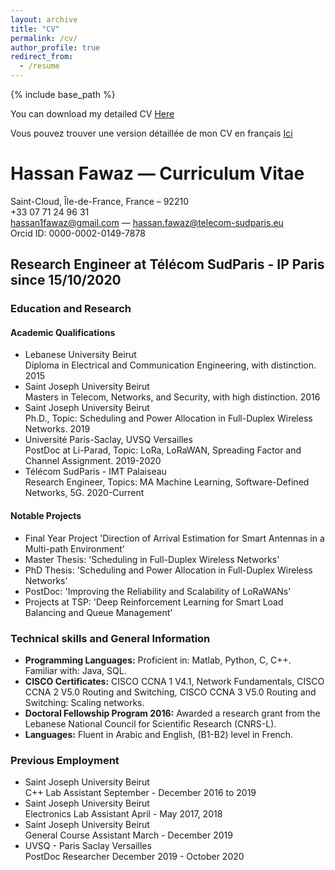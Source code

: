 ```yaml
---
layout: archive
title: "CV"
permalink: /cv/
author_profile: true
redirect_from:
  - /resume
---
```


{% include base_path %}

You can download my detailed CV [Here](https://hassan-fawaz.github.io/files/CV.pdf)

Vous pouvez trouver une version détaillée de mon CV en français [Ici](https://hassan-fawaz.github.io/files/CVfr.pdf)

# Hassan Fawaz — Curriculum Vitae
Saint-Cloud, Île-de-France, France – 92210  
+33 07 71 24 96 31  
[hassan1fawaz@gmail.com](mailto:hassan1fawaz@gmail.com) — [hassan.fawaz@telecom-sudparis.eu](mailto:hassan.fawaz@telecom-sudparis.eu)  
Orcid ID: 0000-0002-0149-7878

## Research Engineer at Télécom SudParis - IP Paris since 15/10/2020

### Education and Research

#### Academic Qualifications
- Lebanese University Beirut  
  Diploma in Electrical and Communication Engineering, with distinction. 2015
- Saint Joseph University Beirut  
  Masters in Telecom, Networks, and Security, with high distinction. 2016
- Saint Joseph University Beirut  
  Ph.D., Topic: Scheduling and Power Allocation in Full-Duplex Wireless Networks. 2019
- Université Paris-Saclay, UVSQ Versailles  
  PostDoc at Li-Parad, Topic: LoRa, LoRaWAN, Spreading Factor and Channel Assignment. 2019-2020
- Télécom SudParis - IMT Palaiseau  
  Research Engineer, Topics: MA Machine Learning, Software-Defined Networks, 5G. 2020-Current

#### Notable Projects
- Final Year Project 'Direction of Arrival Estimation for Smart Antennas in a Multi-path Environment'
- Master Thesis: 'Scheduling in Full-Duplex Wireless Networks'
- PhD Thesis: 'Scheduling and Power Allocation in Full-Duplex Wireless Networks'
- PostDoc: 'Improving the Reliability and Scalability of LoRaWANs'
- Projects at TSP: 'Deep Reinforcement Learning for Smart Load Balancing and Queue Management'

### Technical skills and General Information
- **Programming Languages:** Proficient in: Matlab, Python, C, C++. Familiar with: Java, SQL.
- **CISCO Certificates:** CISCO CCNA 1 V4.1, Network Fundamentals, CISCO CCNA 2 V5.0 Routing and Switching, CISCO CCNA 3 V5.0 Routing and Switching: Scaling networks.
- **Doctoral Fellowship Program 2016:** Awarded a research grant from the Lebanese National Council for Scientific Research (CNRS-L).
- **Languages:** Fluent in Arabic and English, (B1-B2) level in French.

### Previous Employment
- Saint Joseph University Beirut  
  C++ Lab Assistant September - December 2016 to 2019
- Saint Joseph University Beirut  
  Electronics Lab Assistant April - May 2017, 2018
- Saint Joseph University Beirut  
  General Course Assistant March - December 2019
- UVSQ - Paris Saclay Versailles  
  PostDoc Researcher December 2019 - October 2020

